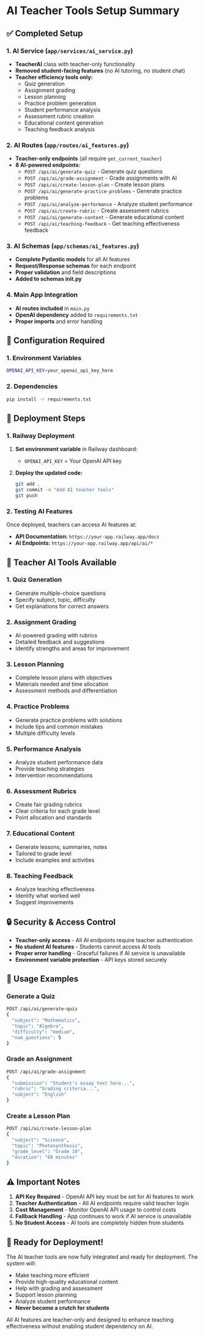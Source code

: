 # AI Teacher Tools Setup Summary

## ✅ Completed Setup

### 1. AI Service (`app/services/ai_service.py`)
- **TeacherAI** class with teacher-only functionality
- **Removed student-facing features** (no AI tutoring, no student chat)
- **Teacher efficiency tools only:**
  - Quiz generation
  - Assignment grading
  - Lesson planning
  - Practice problem generation
  - Student performance analysis
  - Assessment rubric creation
  - Educational content generation
  - Teaching feedback analysis

### 2. AI Routes (`app/routes/ai_features.py`)
- **Teacher-only endpoints** (all require `get_current_teacher`)
- **8 AI-powered endpoints:**
  - `POST /api/ai/generate-quiz` - Generate quiz questions
  - `POST /api/ai/grade-assignment` - Grade assignments with AI
  - `POST /api/ai/create-lesson-plan` - Create lesson plans
  - `POST /api/ai/generate-practice-problems` - Generate practice problems
  - `POST /api/ai/analyze-performance` - Analyze student performance
  - `POST /api/ai/create-rubric` - Create assessment rubrics
  - `POST /api/ai/generate-content` - Generate educational content
  - `POST /api/ai/teaching-feedback` - Get teaching effectiveness feedback

### 3. AI Schemas (`app/schemas/ai_features.py`)
- **Complete Pydantic models** for all AI features
- **Request/Response schemas** for each endpoint
- **Proper validation** and field descriptions
- **Added to schemas __init__.py**

### 4. Main App Integration
- **AI routes included** in `main.py`
- **OpenAI dependency** added to `requirements.txt`
- **Proper imports** and error handling

## 🔧 Configuration Required

### 1. Environment Variables
```bash
OPENAI_API_KEY=your_openai_api_key_here
```

### 2. Dependencies
```bash
pip install -r requirements.txt
```

## 🚀 Deployment Steps

### 1. Railway Deployment
1. **Set environment variable** in Railway dashboard:
   - `OPENAI_API_KEY` = Your OpenAI API key

2. **Deploy the updated code:**
   ```bash
   git add .
   git commit -m "Add AI teacher tools"
   git push
   ```

### 2. Testing AI Features
Once deployed, teachers can access AI features at:
- **API Documentation:** `https://your-app.railway.app/docs`
- **AI Endpoints:** `https://your-app.railway.app/api/ai/*`

## 🎯 Teacher AI Tools Available

### 1. **Quiz Generation**
- Generate multiple-choice questions
- Specify subject, topic, difficulty
- Get explanations for correct answers

### 2. **Assignment Grading**
- AI-powered grading with rubrics
- Detailed feedback and suggestions
- Identify strengths and areas for improvement

### 3. **Lesson Planning**
- Complete lesson plans with objectives
- Materials needed and time allocation
- Assessment methods and differentiation

### 4. **Practice Problems**
- Generate practice problems with solutions
- Include tips and common mistakes
- Multiple difficulty levels

### 5. **Performance Analysis**
- Analyze student performance data
- Provide teaching strategies
- Intervention recommendations

### 6. **Assessment Rubrics**
- Create fair grading rubrics
- Clear criteria for each grade level
- Point allocation and standards

### 7. **Educational Content**
- Generate lessons, summaries, notes
- Tailored to grade level
- Include examples and activities

### 8. **Teaching Feedback**
- Analyze teaching effectiveness
- Identify what worked well
- Suggest improvements

## 🔒 Security & Access Control

- **Teacher-only access** - All AI endpoints require teacher authentication
- **No student AI features** - Students cannot access AI tools
- **Proper error handling** - Graceful failures if AI service is unavailable
- **Environment variable protection** - API keys stored securely

## 📝 Usage Examples

### Generate a Quiz
```bash
POST /api/ai/generate-quiz
{
  "subject": "Mathematics",
  "topic": "Algebra",
  "difficulty": "medium",
  "num_questions": 5
}
```

### Grade an Assignment
```bash
POST /api/ai/grade-assignment
{
  "submission": "Student's essay text here...",
  "rubric": "Grading criteria...",
  "subject": "English"
}
```

### Create a Lesson Plan
```bash
POST /api/ai/create-lesson-plan
{
  "subject": "Science",
  "topic": "Photosynthesis",
  "grade_level": "Grade 10",
  "duration": "60 minutes"
}
```

## ⚠️ Important Notes

1. **API Key Required** - OpenAI API key must be set for AI features to work
2. **Teacher Authentication** - All AI endpoints require valid teacher login
3. **Cost Management** - Monitor OpenAI API usage to control costs
4. **Fallback Handling** - App continues to work if AI service is unavailable
5. **No Student Access** - AI tools are completely hidden from students

## 🎉 Ready for Deployment!

The AI teacher tools are now fully integrated and ready for deployment. The system will:
- Make teaching more efficient
- Provide high-quality educational content
- Help with grading and assessment
- Support lesson planning
- Analyze student performance
- **Never become a crutch for students**

All AI features are teacher-only and designed to enhance teaching effectiveness without enabling student dependency on AI.
